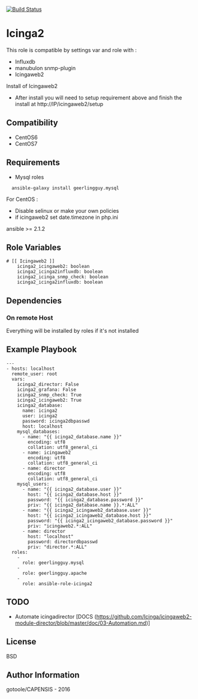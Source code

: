 [![Build Status](https://travis-ci.org/bashrc666/ansible-icinga2.svg?branch=master)](https://travis-ci.org/bashrc666/ansible-icinga2)

Icinga2
=========

This role is compatible by settings var and role with :

 - Influxdb
 - manubulon snmp-plugin
 - Icingaweb2


Install of Icingaweb2

 - After install you will need to setup requirement above and finish the install at http://IP/icingaweb2/setup

Compatibility
-------------
 - CentOS6
 - CentOS7

Requirements
------------

- Mysql roles
```
  ansible-galaxy install geerlingguy.mysql
```

For CentOS :
 - Disable selinux or make your own policies
 - if icingaweb2 set date.timezone in php.ini

ansible >= 2.1.2

Role Variables
--------------

```
# [[ Icingaweb2 ]]
    icinga2_icingaweb2: boolean
    icinga2_icinga2influxdb: boolean
    icinga2_icinga_snmp_check: boolean
    icinga2_icinga2influxdb: boolean
```

Dependencies
------------

### On remote Host

Everything will be installed by roles if it's not installed

Example Playbook
----------------

```
---
- hosts: localhost
  remote_user: root
  vars:
    icinga2_director: False
    icinga2_grafana: False
    icinga2_snmp_check: True
    icinga2_icingaweb2: True
    icinga2_database:
      name: icinga2
      user: icinga2
      password: icinga2dbpasswd
      host: localhost
    mysql_databases:
      - name: "{{ icinga2_database.name }}"
        encoding: utf8
        collation: utf8_general_ci
      - name: icingaweb2
        encoding: utf8
        collation: utf8_general_ci
      - name: director
        encoding: utf8
        collation: utf8_general_ci
    mysql_users:
      - name: "{{ icinga2_database.user }}"
        host: "{{ icinga2_database.host }}"
        password: "{{ icinga2_database.password }}"
        priv: "{{ icinga2_database.name }}.*:ALL"
      - name: "{{ icinga2_icingaweb2_database.user }}"
        host: "{{ icinga2_icingaweb2_database.host }}"
        password: "{{ icinga2_icingaweb2_database.password }}"
        priv: "icingaweb2.*:ALL"
      - name: director
        host: "localhost"
        password: directordbpasswd
        priv: "director.*:ALL"
  roles:
    -
      role: geerlingguy.mysql
    -
      role: geerlingguy.apache
    -
      role: ansible-role-icinga2
```

TODO
----

- Automate icingadirector 
[DOCS (https://github.com/Icinga/icingaweb2-module-director/blob/master/doc/03-Automation.md)]


License
-------

BSD

Author Information
------------------

gotoole/CAPENSIS - 2016
